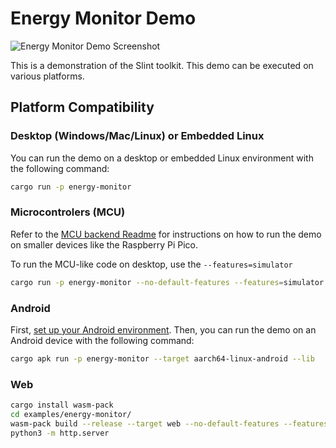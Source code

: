 <!-- Copyright © SixtyFPS GmbH <info@slint.dev> ; SPDX-License-Identifier: MIT -->
# Energy Monitor Demo

![Energy Monitor Demo Screenshot](https://slint.dev/resources/energy-monitor-screenshot.png "Energy Monitor")

This is a demonstration of the Slint toolkit. This demo can be executed on various platforms.

## Platform Compatibility

### Desktop (Windows/Mac/Linux) or Embedded Linux

You can run the demo on a desktop or embedded Linux environment with the following command:
```sh
cargo run -p energy-monitor
```

### Microcontrolers (MCU)

Refer to the [MCU backend Readme](../mcu-board-support) for instructions on how to run the demo on smaller devices like the Raspberry Pi Pico.

To run the MCU-like code on desktop, use the `--features=simulator`

```sh
cargo run -p energy-monitor --no-default-features --features=simulator --release
```

### Android

First, [set up your Android environment](https://slint.dev/snapshots/master/docs/rust/slint/android/#building-and-deploying).
Then, you can run the demo on an Android device with the following command:

```sh
cargo apk run -p energy-monitor --target aarch64-linux-android --lib
```

### Web

```sh
cargo install wasm-pack
cd examples/energy-monitor/
wasm-pack build --release --target web --no-default-features --features slint/default,chrono
python3 -m http.server
```
